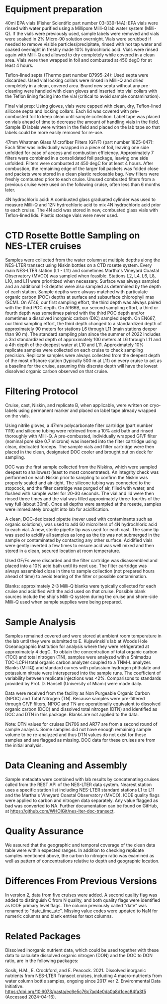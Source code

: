 # Equipment preparation

40ml EPA vials (Fisher Scientific part number 03-339-14A): EPA vials were rinsed with water purified using a Millipore Milli-Q lab water system (Milli-Q). If the vials were previously used, sample labels were removed and vials were soaked in 2% Micro-90 solution overnight. Vials were scrubbed if needed to remove visible particles/precipitate, rinsed with hot tap water and soaked overnight in freshly made 10% hydrochloric acid. Vials were rinsed again with Milli-Q and allowed to dry completely while covered in a clean area. Vials were then wrapped in foil and combusted at 450 degC for at least 4 hours. 

Teflon-lined septa (Thermo part number B7995-24): Used septa were discarded. Used vial locking collars were rinsed in Milli-Q and dried completely in a clean, covered area. Brand new septa without any pre-cleaning were handled with clean gloves and inserted into vial collars with the Teflon lining facing into the vial (critical to avoid sample contamination).  

Final vial prep: Using gloves, vials were capped with clean, dry, Teflon-lined silicone septa and locking collars. Each lid was covered with pre-combusted foil to keep clean until sample collection. Label tape was placed on vials ahead of time to decrease the amount of handling vials in the field. Sample ID labels were written in the field and placed on the lab tape so that labels could be more easily removed for re-use.

47mm Whatman Glass Microfiber Filters (GF/F) (part number 1825-047): Each filter was individually wrapped in a piece of foil, leaving one side unfolded for ease of access and combustion efficiency. Approximately 7 filters were combined in a consolidated foil package, leaving one side unfolded. Filters were combusted at 450 degC for at least 4 hours. After combustion, the remaining edge of the larger foil packets was folded close and packets were stored in a clean plastic reclosable bag. New filters were freshly combusted prior to each cruise. Unused combusted filters from a previous cruise were used on the following cruise, often less than 6 months later.

4N hydrochloric acid: A combusted glass graduated cylinder was used to measure Milli-Q and 12N hydrochloric acid to mix 4N hydrochloric acid prior to each cruise. The 4N acid was stored in new, combusted glass vials with Teflon-lined lids. Plastic storage vials were never used. 

# CTD Rosette Bottle Sampling on NES-LTER cruises

Samples were collected from the water column at multiple depths along the NES-LTER transect using Niskin bottles on a CTD rosette system. Every main NES-LTER station (L1 - L11) and sometimes Martha's Vineyard Coastal Observatory (MVCO) was sampled when feasible. Stations L2, L4, L6, L8, L10, and L11 were prioritized when necessary. Surface was always sampled and an additional 1-3 depths were also sampled as determined by the depth of each station. Sample depths were always matched with particulate organic carbon (POC) depths at surface and subsurface chlorophyll max (SCM). On AT46, our first sampling effort, the third depth was always paired with the third POC depth. On AR66B, our second sampling effort, a third or fourth depth was sometimes paired with the third POC depth and/or sometimes a dissolved inorganic carbon (DIC) sampled depth. On EN687, our third sampling effort, the third depth changed to a standardized depth of approximately 90 meters for stations L6 through L11 (main stations deeper than 90 m). The standard sampling plan since the summer of 2022 includes a 3rd standardized depth of approximately 100 meters at L6 through L11 and a 4th depth of the deepest water at L10 and L11. Approximately 10% replicate samples were collected on each cruise to check sampling precision. Replicate samples were always collected from the deepest depth of the most offshore station (typically 500 m at L11) on every cruise to act as a baseline for the cruise, assuming this discrete depth will have the lowest dissolved organic carbon observed on that cruise. 

# Filtering Protocol

Cruise, cast, Niskin, and replicate B, when applicable, were written on cryo-labels using permanent marker and placed on label tape already wrapped on the vials.

Using nitrile gloves, a 47mm polycarbonate filter cartridge (part number 1119) and silicone tubing were retrieved from a 10% acid bath and rinsed thoroughly with Milli-Q. A pre-combusted, individually wrapped GF/F filter (nominal pore size 0.7 microns) was inserted into the filter cartridge using clean, dedicated forceps. The sample vials and filter cartridge were then placed in the clean, designated DOC cooler and brought out on deck for sampling.

DOC was the first sample collected from the Niskins, which were sampled deepest to shallowest (least to most concentrated). An integrity check was performed on each Niskin prior to sampling to confirm the Niskin was properly sealed and air-tight. The silicone tubing was connected to the stopcock, and the filter cartridge was purged of air, filled with water, and flushed with sample water for 20-30 seconds. The vial and lid were then rinsed three times and the vial was filled approximately three-fourths of the way full (about 30ml). Once all depths were sampled at the rosette, samples were immediately brought into lab for acidification.

A clean, DOC-dedicated pipette (never used with contaminants such as organic solutions), was used to add 60 microliters of 4N hydrochloric acid to each vial. A new, sterile pipette tip was used for each cast. The same tip was used to acidify all samples as long as the tip was not submerged in the sample or contaminated by contacting any other surface. Acidified vials were gently inverted a few times to ensure acid was well mixed and then stored in a clean, secured location at room temperature.

Used GF/Fs were discarded and the filter cartridge was disassembled and placed into a 10% acid bath until its next use. The filter cartridge was always assembled close in time to sample collection (not prepared hours ahead of time) to avoid tearing of the filter or possible contamination. 

Blanks: approximately 2-3 Milli-Q blanks were typically collected for each cruise and acidified with the acid used on that cruise. Possible blank sources include the ship's Milli-Q system during the cruise and shore-side Milli-Q used when sample supplies were being prepared.

# Sample Analysis

Samples remained covered and were stored at ambient room temperature in the lab until they were submitted to E. Kujawinski's lab at Woods Hole Oceanographic Institution for analysis where they were refrigerated at approximately 4 degC. To obtain the concentration of total organic carbon (TOC) and total nitrogen (TN), samples were analyzed with a Shimadzu TOC-LCPH total organic carbon analyzer coupled to a TNM-L analyzer. Blanks (MilliQ) and standard curves with potassium hydrogen phthalate and potassium nitrate were interspersed into the sample runs. The coefficient of variability between replicate injections was <2%. Comparisons to standards provided by Prof. D. Hansell (University of Miami) were made daily.

Data were received from the facility as Non Purgeable Organic Carbon (NPOC) and Total Nitrogen (TN). Because samples were pre-filtered through GF/F filters, NPOC and TN are operationally equivalent to dissolved organic carbon (DOC) and dissolved total nitrogen (DTN) and identified as DOC and DTN in this package. Blanks are not applied to the data.

Note: DTN values for cruises EN706 and AR77 are from a second round of sample analysis. Some samples did not have enough remaining sample volume to be re-analyzed and thus DTN values do not exist for these samples and are flagged as missing. DOC data for these cruises are from the initial analysis. 

# Data Cleaning and Assembly

Sample metadata were combined with lab results by concatenating cruises called from the REST API of the NES-LTER data system. Nearest station uses a specific station list including NES-LTER standard stations L1 to L11 and the Martha's Vineyard Coastal Observatory (MVCO). IODE quality flags were applied to carbon and nitrogen data separately. Any value flagged as bad was converted to NA. Further documentation can be found on GitHub, at https://github.com/WHOIGit/nes-lter-doc-transect. 

# Quality Assurance

We assured that the geographic and temporal coverage of the clean data table were within expected ranges. In addition to checking replicate samples mentioned above, the carbon to nitrogen ratio was examined as well as pattern of concentrations relative to depth and geographic location. 

# Differences From Previous Versions

In version 2, data from five cruises were added. A second quality flag was added to distinguish C from N quality, and both quality flags were identified as IODE primary level flags. The column previously called "date" was renamed to "date\_time\_utc". Missing value codes were updated to NaN for numeric columns and blank entries for text columns. 

# Related Packages

Dissolved inorganic nutrient data, which could be used together with these data to calculate dissolved organic nitrogen (DON) and the DOC to DON ratio, are in the following packages: 

Sosik, H.M., E. Crockford, and E. Peacock. 2021. Dissolved inorganic nutrients from NES-LTER Transect cruises, including 4 macro-nutrients from water column bottle samples, ongoing since 2017 ver 2. Environmental Data Initiative. https://doi.org/10.6073/pasta/ec6e5c76c7ad4e0da0a8d1cec84fa3f5 (Accessed 2024-04-16).
